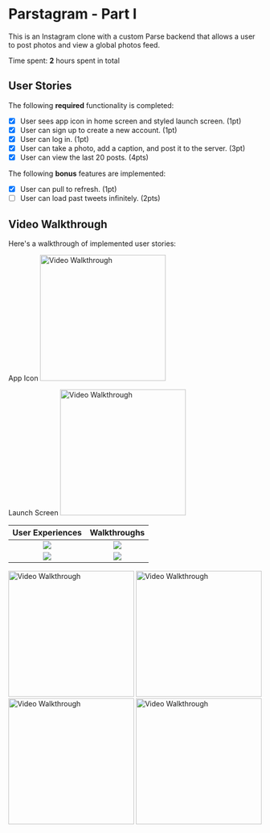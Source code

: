 # Parstagram - Part I

This is an Instagram clone with a custom Parse backend that allows a user to post photos and view a global photos feed.

Time spent: **2** hours spent in total

## User Stories

The following **required** functionality is completed:

- [x] User sees app icon in home screen and styled launch screen. (1pt)
- [x] User can sign up to create a new account. (1pt)
- [x] User can log in. (1pt)
- [x] User can take a photo, add a caption, and post it to the server. (3pt)
- [x] User can view the last 20 posts. (4pts)

The following **bonus** features are implemented:

- [x] User can pull to refresh. (1pt)
- [ ] User can load past tweets infinitely. (2pts)

## Video Walkthrough

Here's a walkthrough of implemented user stories:

App Icon
<img src='https://i.imgur.com/v2LWv8a.png' title='Video Walkthrough' width='250' alt='Video Walkthrough' />

Launch Screen
<img src='https://i.imgur.com/rB6lB0G.png' title='Video Walkthrough' width='250' alt='Video Walkthrough' />




User Experiences             |  Walkthroughs
:-------------------------:|:-------------------------:
![](https://i.imgur.com/8CorlqH.gif)  |  ![](https://i.imgur.com/n3fev8F.gif)
![](https://i.imgur.com/azvKspq.gif)  |  ![](https://i.imgur.com/ZfKI1BP.gif)


<img src='https://i.imgur.com/8CorlqH.gif' title='Video Walkthrough' width='250' alt='Video Walkthrough' />
<img src='https://i.imgur.com/n3fev8F.gif' title='Video Walkthrough' width='250' alt='Video Walkthrough' />
<img src='https://i.imgur.com/azvKspq.gif' title='Video Walkthrough' width='250' alt='Video Walkthrough' />
<img src='https://i.imgur.com/ZfKI1BP.gif' title='Video Walkthrough' width='250' alt='Video Walkthrough' />


